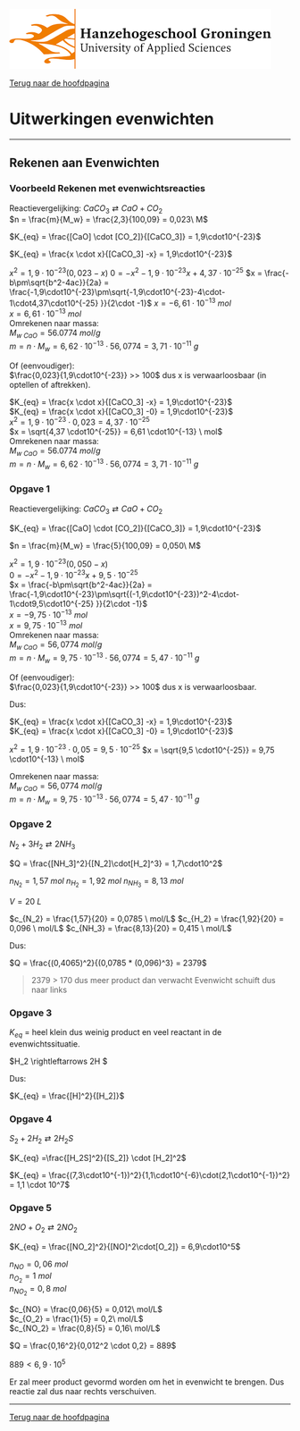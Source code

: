 ![Hanze](../hanze/hanze.png)

[Terug naar de hoofdpagina ](../index.md)

# Uitwerkingen evenwichten

---

## Rekenen aan Evenwichten

### Voorbeeld Rekenen met evenwichtsreacties

Reactievergelijking: $CaCO_3 \rightleftarrows CaO + CO_2$  
$n = \frac{m}{M_w} = \frac{2,3}{100,09} = 0,023\ M$  

$K_{eq} = \frac{[CaO] \cdot [CO_2]}{[CaCO_3]} = 1,9\cdot10^{-23}$  

$K_{eq} = \frac{x \cdot x}{[CaCO_3] -x} = 1,9\cdot10^{-23}$  

$x^2 = 1,9\cdot10^{-23}(0,023 -x)$
$0 = -x^2 - 1,9\cdot10^{-23}x + 4,37\cdot10^{-25}$ 
$x = \frac{-b\pm\sqrt{b^2-4ac}}{2a} = \frac{-1,9\cdot10^{-23}\pm\sqrt{-1,9\cdot10^{-23}-4\cdot-1\cdot4,37\cdot10^{-25} }}{2\cdot -1}$
$x = -6,61\cdot10^{-13}\  mol$  
$x = 6,61\cdot10^{-13}\  mol$  
Omrekenen naar massa:  
$M_{w \ CaO} = 56.0774 \ mol/g$  
$m=n\cdot M_w = 6,62\cdot10^{-13} \cdot 56,0774 = 3,71\cdot10^{-11} \ g$  

Of (eenvoudiger):  
$\frac{0,023}{1,9\cdot10^{-23}} >> 100$ dus x is verwaarloosbaar (in optellen of aftrekken).  

$K_{eq} = \frac{x \cdot x}{[CaCO_3] -x} = 1,9\cdot10^{-23}$  
$K_{eq} = \frac{x \cdot x}{[CaCO_3] -0} = 1,9\cdot10^{-23}$  
$x^2 = 1,9\cdot10^{-23} \cdot 0,023 = 4,37 \cdot10^{-25}$  
$x = \sqrt{4,37 \cdot10^{-25}} = 6,61 \cdot10^{-13} \ mol$  
Omrekenen naar massa:  
$M_{w \ CaO} = 56.0774 \ mol/g$  
$m=n\cdot M_w = 6,62\cdot10^{-13} \cdot 56,0774 = 3,71\cdot10^{-11} \ g$  


### Opgave 1

Reactievergelijking: $CaCO_3 \rightleftarrows CaO + CO_2$  

$K_{eq} = \frac{[CaO] \cdot [CO_2]}{[CaCO_3]} = 1,9\cdot10^{-23}$  

$n = \frac{m}{M_w} = \frac{5}{100,09} = 0,050\ M$  

$x^2 = 1,9\cdot10^{-23}(0,050 -x)$  
$0 = -x^2 - 1,9\cdot10^{-23}x + 9,5\cdot10^{-25}$  
$x = \frac{-b\pm\sqrt{b^2-4ac}}{2a} = \frac{-1,9\cdot10^{-23}\pm\sqrt{(-1,9\cdot10^{-23})^2-4\cdot-1\cdot9,5\cdot10^{-25} }}{2\cdot -1}$  
$x = -9,75\cdot10^{-13}\  mol$  
$x = 9,75\cdot10^{-13}\  mol$  
Omrekenen naar massa:  
$M_{w \ CaO} = 56,0774 \ mol/g$  
$m=n\cdot M_w = 9,75\cdot10^{-13} \cdot 56,0774 = 5,47\cdot10^{-11} \ g$  

Of (eenvoudiger):  
$\frac{0,023}{1,9\cdot10^{-23}} >> 100$ dus x is verwaarloosbaar.  

Dus:  

$K_{eq} = \frac{x \cdot x}{[CaCO_3] -x} = 1,9\cdot10^{-23}$  
$K_{eq} = \frac{x \cdot x}{[CaCO_3] -0} = 1,9\cdot10^{-23}$  

$x^2 = 1,9\cdot10^{-23} \cdot 0,05 = 9,5 \cdot10^{-25}$
$x = \sqrt{9,5 \cdot10^{-25}} = 9,75 \cdot10^{-13} \ mol$

Omrekenen naar massa:  
$M_{w \ CaO} = 56,0774 \ mol/g$  
$m=n\cdot M_w = 9,75\cdot10^{-13} \cdot 56,0774 = 5,47\cdot10^{-11} \ g$


### Opgave 2

$N_2 + 3H_2 \rightleftarrows 2NH_3$

$Q = \frac{[NH_3]^2}{[N_2]\cdot[H_2]^3} = 1,7\cdot10^2$

$n_{N_2} = 1,57 \ mol$
$n_{H_2} = 1,92 \ mol$
$n_{NH_3} = 8,13 \ mol$

$V = 20\ L$

$c_{N_2} = \frac{1,57}{20} = 0,0785 \ mol/L$
$c_{H_2} = \frac{1,92}{20} = 0,096 \ mol/L$
$c_{NH_3} = \frac{8,13}{20} = 0,415 \ mol/L$

Dus:

$Q = \frac{(0,4065)^2}{(0,0785 * (0,096)^3} = 2379$

>2379 > 170 dus meer product dan verwacht
Evenwicht schuift dus naar links

### Opgave 3

$K_{eq}$ = heel klein dus weinig product en veel reactant in de evenwichtssituatie. 

$H_2 \rightleftarrows 2H $

Dus:

$K_{eq} = \frac{[H]^2}{[H_2]}$

### Opgave 4


$S_2 + 2H_2 \rightleftarrows 2H_2S$

$K_{eq} =\frac{[H_2S]^2}{[S_2]} \cdot [H_2]^2$

$K_{eq} = \frac{(7,3\cdot10^{-1})^2}{1,1\cdot10^{-6}\cdot(2,1\cdot10^{-1})^2} = 1,1 \cdot 10^7$  

### Opgave 5

$2NO + O_2 \rightleftarrows 2NO_2$  

$K_{eq} = \frac{[NO_2]^2}{[NO]^2\cdot[O_2]} = 6,9\cdot10^5$  

$n_{NO} = 0,06 \ mol$  
$n_{O_2} = 1 \ mol$  
$n_{NO_2} = 0,8 \ mol$  

$c_{NO} = \frac{0,06}{5} = 0,012\ mol/L$  
$c_{O_2} = \frac{1}{5} =  0,2\ mol/L$  
$c_{NO_2} = \frac{0,8}{5} = 0,16\ mol/L$  

$Q = \frac{0,16^2}{0,012^2 \cdot 0,2} = 889$  

$889< 6,9\cdot10^5$  

Er zal meer product gevormd worden om het in evenwicht te brengen. Dus reactie zal dus naar rechts verschuiven.  

--- 

[Terug naar de hoofdpagina ](../index.md)

